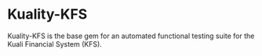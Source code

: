 Kuality-KFS
===========

Kuality-KFS is the base gem for an automated functional testing suite for the Kuali Financial System (KFS). 

